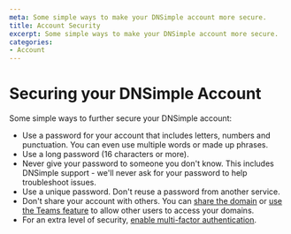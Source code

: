```yaml
---
meta: Some simple ways to make your DNSimple account more secure.
title: Account Security
excerpt: Some simple ways to make your DNSimple account more secure.
categories:
- Account
---
```


# Securing your DNSimple Account

Some simple ways to further secure your DNSimple account:

- Use a password for your account that includes letters, numbers and punctuation. You can even use multiple words or made up phrases.
- Use a long password (16 characters or more).
- Never give your password to someone you don't know. This includes DNSimple support - we'll never ask for your password to help troubleshoot issues.
- Use a unique password. Don't reuse a password from another service.
- Don't share your account with others. You can [share the domain](/articles/sharing-domain) or [use the Teams feature](/articles/account-users) to allow other users to access your domains.
- For an extra level of security, [enable multi-factor authentication](/articles/multi-factor-authentication).
